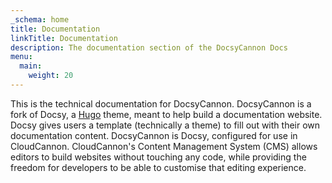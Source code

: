 ```yaml
---
_schema: home
title: Documentation
linkTitle: Documentation
description: The documentation section of the DocsyCannon Docs
menu:
  main:
    weight: 20
---
```

This is the technical documentation for DocsyCannon. DocsyCannon is a fork of Docsy, a&nbsp;[Hugo](https://gohugo.io/)&nbsp;theme, meant to help build a documentation website. Docsy gives users a template (technically a theme) to fill out with their own documentation content. DocsyCannon is Docsy, configured for use in CloudCannon. CloudCannon's Content Management System (CMS) allows editors to build websites without touching any code, while providing the freedom for developers to be able to customise that editing experience.